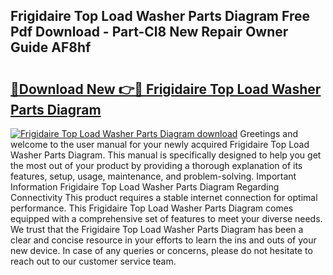 ## Frigidaire Top Load Washer Parts Diagram Free Pdf Download - Part-Cl8 New Repair Owner Guide AF8hf

# <h2><a href="http://dfj80s3.blite.top/?on=Frigidaire+Top+Load+Washer+Parts+Diagram">🔗Download New 👉🔴 Frigidaire Top Load Washer Parts Diagram</a></h2>

[![Frigidaire Top Load Washer Parts Diagram download](https://i.imgur.com/lujVjoI.png)](http://dfj80s3.blite.top/?on=Frigidaire+Top+Load+Washer+Parts+Diagram)
Greetings and welcome to the user manual for your newly acquired Frigidaire Top Load Washer Parts Diagram. This manual is specifically designed to help you get the most out of your product by providing a thorough explanation of its features, setup, usage, maintenance, and problem-solving. Important Information Frigidaire Top Load Washer Parts Diagram Regarding Connectivity This product requires a stable internet connection for optimal performance. This Frigidaire Top Load Washer Parts Diagram comes equipped with a comprehensive set of features to meet your diverse needs. We trust that the Frigidaire Top Load Washer Parts Diagram has been a clear and concise resource in your efforts to learn the ins and outs of your new device. In case of any queries or concerns, please do not hesitate to reach out to our customer service team.
